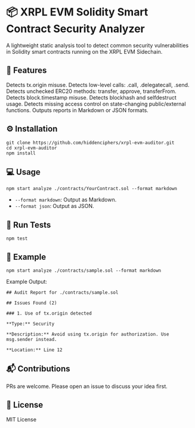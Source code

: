 # 📦 XRPL EVM Solidity Smart Contract Security Analyzer

A lightweight static analysis tool to detect common security vulnerabilities in Solidity smart contracts running on the XRPL EVM Sidechain.

## 🚀 Features

Detects tx.origin misuse.
Detects low-level calls: .call, .delegatecall, .send.
Detects unchecked ERC20 methods: transfer, approve, transferFrom.
Detects block.timestamp misuse.
Detects blockhash and selfdestruct usage.
Detects missing access control on state-changing public/external functions.
Outputs reports in Markdown or JSON formats.

## ⚙️ Installation

```
git clone https://github.com/hiddenciphers/xrpl-evm-auditor.git
cd xrpl-evm-auditor
npm install
```

## 💻 Usage

```
npm start analyze ./contracts/YourContract.sol --format markdown
```

- `--format markdown`: Output as Markdown.
- `--format json`: Output as JSON.

## 🧪 Run Tests

`npm test`

## 📄 Example

`npm start analyze ./contracts/sample.sol --format markdown
`

Example Output:

```
## Audit Report for ./contracts/sample.sol

## Issues Found (2)

### 1. Use of tx.origin detected

**Type:** Security

**Description:** Avoid using tx.origin for authorization. Use msg.sender instead.

**Location:** Line 12
```

## 📬 Contributions

PRs are welcome. Please open an issue to discuss your idea first.

## 📜 License

MIT License
